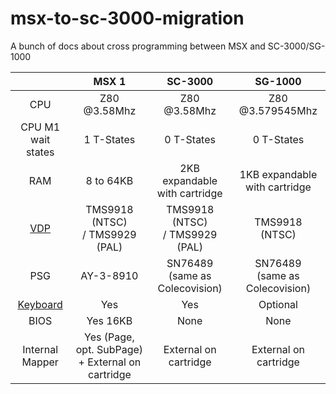 

# msx-to-sc-3000-migration
A bunch of docs about cross programming between MSX and SC-3000/SG-1000


|  | MSX 1 | SC-3000 | SG-1000
|:---:|:---:|:---:|:---:|
|CPU|Z80 @3.58Mhz|Z80 @3.58Mhz|Z80 @3.579545Mhz|
|CPU M1 wait states|1 T-States|0 T-States|0 T-States|
|RAM|8 to 64KB|2KB expandable with cartridge|1KB expandable with cartridge|
|[VDP](VDP.md) |TMS9918 (NTSC)<br> / TMS9929 (PAL)|TMS9918 (NTSC)<br> / TMS9929 (PAL)|TMS9918 (NTSC)|
|PSG|AY-3-8910|SN76489 <br>(same as Colecovision)|SN76489 <br>(same as Colecovision)|
|[Keyboard](Keyboard.md)|Yes|Yes|Optional|
|BIOS|Yes 16KB|None|None|
|Internal Mapper|Yes (Page, opt. SubPage) + External on cartridge|External on cartridge|External on cartridge|
